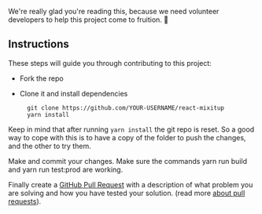 We're really glad you're reading this, because we need volunteer developers to help this project come to fruition. 👏

## Instructions

These steps will guide you through contributing to this project:

- Fork the repo
- Clone it and install dependencies

		git clone https://github.com/YOUR-USERNAME/react-mixitup
		yarn install

Keep in mind that after running `yarn install` the git repo is reset. So a good way to cope with this is to have a copy of the folder to push the changes, and the other to try them.

Make and commit your changes. Make sure the commands yarn run build and yarn run test:prod are working.

Finally create a [GitHub Pull Request](https://github.com/ricsam/typescript-library-starter/compare?expand=1) with a description of what problem you are solving and how you have tested your solution. (read more [about pull requests](https://help.github.com/articles/about-pull-requests/)).

